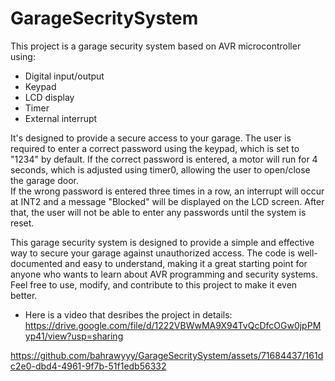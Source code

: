 # GarageSecritySystem
This project is a garage security system based on AVR microcontroller using:  
- Digital input/output  
- Keypad  
- LCD display  
- Timer  
- External interrupt  
  
  
It's designed to provide a secure access to your garage. The user is required to enter a correct password using the keypad, which is set to "1234" by default. If the correct password is entered, a motor will run for 4 seconds, which is adjusted using timer0, allowing the user to open/close the garage door.  
If the wrong password is entered three times in a row, an interrupt will occur at INT2 and a message "Blocked" will be displayed on the LCD screen. After that, the user will not be able to enter any passwords until the system is reset.  
  
  
This garage security system is designed to provide a simple and effective way to secure your garage against unauthorized access. The code is well-documented and easy to understand, making it a great starting point for anyone who wants to learn about AVR programming and security systems. Feel free to use, modify, and contribute to this project to make it even better.  
- Here is a video that desribes the project in details:  
https://drive.google.com/file/d/1222VBWwMA9X94TvQcDfcOGw0jpPMyp41/view?usp=sharing  
  
    
https://github.com/bahrawyyy/GarageSecritySystem/assets/71684437/161dc2e0-dbd4-4961-9f7b-51f1edb56332
